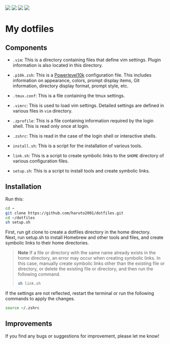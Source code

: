 ![](https://github.com/haruto2001/dotfiles/workflows/macos/badge.svg)
![](https://img.shields.io/badge/author-haruto2001-success)
![](https://img.shields.io/github/languages/code-size/haruto2001/dotfiles?color=success)
![](https://img.shields.io/github/stars/haruto2001/dotfiles?color=success)
# My dotfiles


## Components

- `.vim`: This is a directory containing files that define vim settings. Plugin information is also located in this directory.

- `.p10k.zsh`: This is a [Powerlevel10k](https://github.com/romkatv/powerlevel10k) configuration file. This includes information on appearance, colors, prompt display items, Git information, directory display format, prompt style, etc.

- `.tmux.conf`: This is a file containing the tmux settings.

- `.vimrc`: This is used to load vim settings. Detailed settings are defined in various files in `vim` directory.

- `.zprofile`: This is a file containing information required by the login shell. This is read only once at login.

- `.zshrc`: This is read in the case of the login shell or interactive shells.

- `install.sh`: This is a script for the installation of various tools.

- `link.sh`: This is a script to create symbolic links to the `$HOME` directory of various configuration files.

- `setup.sh`: This is a script to install tools and create symbolic links.


## Installation

Run this:

```sh
cd ~
git clone https://github.com/haruto2001/dotfiles.git
cd ~/dotfiles
sh setup.sh
```

First, run git clone to create a dotfiles directory in the home directory. \
Next, run setup.sh to install Homebrew and other tools and files, and create symbolic links to their home directories.

> **Note**
> If a file or directory with the same name already exists in the home directory, an error may occur when creating symbolic links. In this case, manually create symbolic links other than the existing file or directory, or delete the existing file or directory, and then run the following command.
>
> ```sh
> sh link.sh
> ```

If the settings are not reflected, restart the terminal or run the following commands to apply the changes.

```sh
source ~/.zshrc
```

## Improvements

If you find any bugs or suggestions for improvement, please let me know!